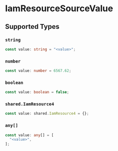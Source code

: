 # IamResourceSourceValue


## Supported Types

### `string`

```typescript
const value: string = "<value>";
```

### `number`

```typescript
const value: number = 6567.62;
```

### `boolean`

```typescript
const value: boolean = false;
```

### `shared.IamResource4`

```typescript
const value: shared.IamResource4 = {};
```

### `any[]`

```typescript
const value: any[] = [
  "<value>",
];
```

